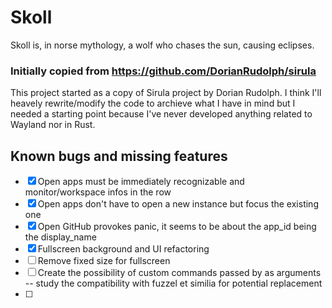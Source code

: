 # Skoll
Skoll is, in norse mythology, a wolf who chases the sun, causing eclipses.


### Initially copied from https://github.com/DorianRudolph/sirula
This project started as a copy of Sirula project by Dorian Rudolph. I think I'll heavely rewrite/modify the code to archieve what I have in mind but I needed a starting point because I've never developed anything related to Wayland nor in Rust.

## Known bugs and missing features
- [x] Open apps must be immediately recognizable and monitor/workspace infos in the row
- [x] Open apps don't have to open a new instance but focus the existing one
- [x] Open GitHub provokes panic, it seems to be about the app_id being the display_name
- [x] Fullscreen background and UI refactoring
- [ ] Remove fixed size for fullscreen
- [ ] Create the possibility of custom commands passed by as arguments -- study the compatibility with fuzzel et similia for potential replacement
- [ ] 